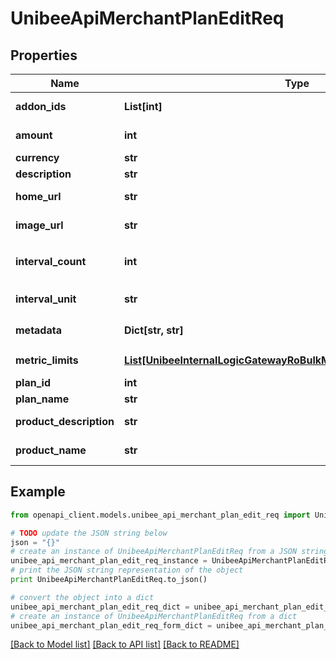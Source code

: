# UnibeeApiMerchantPlanEditReq


## Properties

Name | Type | Description | Notes
------------ | ------------- | ------------- | -------------
**addon_ids** | **List[int]** | Plan Ids Of Addon Type | [optional] 
**amount** | **int** | Plan CaptureAmount | 
**currency** | **str** | Plan Currency | 
**description** | **str** | Description | [optional] 
**home_url** | **str** | HomeUrl,Start With: http | [optional] 
**image_url** | **str** | ImageUrl,Start With: http | [optional] 
**interval_count** | **int** | Default 1，Number Of IntervalUnit | [optional] [default to 1]
**interval_unit** | **str** | Plan Interval Unit，em: day|month|year|week | 
**metadata** | **Dict[str, str]** | Metadata，Map | [optional] 
**metric_limits** | [**List[UnibeeInternalLogicGatewayRoBulkMetricLimitPlanBindingParam]**](UnibeeInternalLogicGatewayRoBulkMetricLimitPlanBindingParam.md) | Plan&#39;s MetricLimit List | [optional] 
**plan_id** | **int** | PlanId | 
**plan_name** | **str** | Plan Name | 
**product_description** | **str** | Default Copy Description | [optional] 
**product_name** | **str** | Default Copy PlanName | [optional] 

## Example

```python
from openapi_client.models.unibee_api_merchant_plan_edit_req import UnibeeApiMerchantPlanEditReq

# TODO update the JSON string below
json = "{}"
# create an instance of UnibeeApiMerchantPlanEditReq from a JSON string
unibee_api_merchant_plan_edit_req_instance = UnibeeApiMerchantPlanEditReq.from_json(json)
# print the JSON string representation of the object
print UnibeeApiMerchantPlanEditReq.to_json()

# convert the object into a dict
unibee_api_merchant_plan_edit_req_dict = unibee_api_merchant_plan_edit_req_instance.to_dict()
# create an instance of UnibeeApiMerchantPlanEditReq from a dict
unibee_api_merchant_plan_edit_req_form_dict = unibee_api_merchant_plan_edit_req.from_dict(unibee_api_merchant_plan_edit_req_dict)
```
[[Back to Model list]](../README.md#documentation-for-models) [[Back to API list]](../README.md#documentation-for-api-endpoints) [[Back to README]](../README.md)



